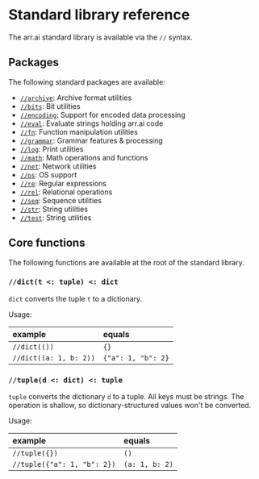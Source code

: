 # Standard library reference

The arr.ai standard library is available via the `//` syntax.

## Packages

The following standard packages are available:

- [`//archive`](std-archive.md): Archive format utilities
- [`//bits`](std-bits.md): Bit utilities
- [`//encoding`](std-encoding.md): Support for encoded data processing
- [`//eval`](std-eval.md): Evaluate strings holding arr.ai code
- [`//fn`](std-fn.md): Function manipulation utilities
- [`//grammar`](std-grammar.md): Grammar features & processing
- [`//log`](std-log.md): Print utilities
- [`//math`](std-math.md): Math operations and functions
- [`//net`](std-net.md): Network utilities
- [`//os`](std-os.md): OS support
- [`//re`](std-re.md): Regular expressions
- [`//rel`](std-rel.md): Relational operations
- [`//seq`](std-seq.md): Sequence utilities
- [`//str`](std-str.md): String utilities
- [`//test`](std-test.md): String utilities

## Core functions

The following functions are available at the root of the standard library.

### `//dict(t <: tuple) <: dict`

`dict` converts the tuple `t` to a dictionary.

Usage:

| example | equals |
|:-|:-|
|`//dict(())` | `{}` |
| `//dict((a: 1, b: 2))` | `{"a": 1, "b": 2}` |

### `//tuple(d <: dict) <: tuple`

`tuple` converts the dictionary `d` to a tuple. All keys must be strings. The
operation is shallow, so dictionary-structured values won't be converted.

Usage:

| example | equals |
|:-|:-|
|`//tuple({})` | `()`|
| `//tuple({"a": 1, "b": 2})` | `(a: 1, b: 2)` |
